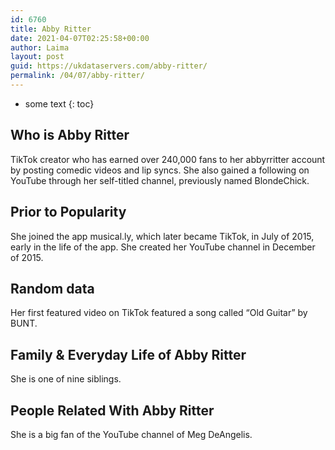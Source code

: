 ```yaml
---
id: 6760
title: Abby Ritter
date: 2021-04-07T02:25:58+00:00
author: Laima
layout: post
guid: https://ukdataservers.com/abby-ritter/
permalink: /04/07/abby-ritter/
---
```


* some text
{: toc}


## Who is Abby Ritter
                  
                  
                  
TikTok creator who has earned over 240,000 fans to her abbyrritter account by posting comedic videos and lip syncs. She also gained a following on YouTube through her self-titled channel, previously named BlondeChick.
                  
              
            
              
            
                
                
                
## Prior to Popularity
                  
                  
                  
She joined the app musical.ly, which later became TikTok, in July of 2015, early in the life of the app. She created her YouTube channel in December of 2015. 
                  
              
            
              
            
                
                
                
## Random data
                  
                  
                  
Her first featured video on TikTok featured a song called &#8220;Old Guitar&#8221; by BUNT. 
                  
              
            
              
            
                
                
                
## Family & Everyday Life of Abby Ritter
                  
                  
                  
She is one of nine siblings.
                  
              
            
              
            
                
                
                
## People Related With Abby Ritter
                  
                  
                  
She is a big fan of the YouTube channel of Meg DeAngelis.
                  
              
            
              
            
                
              
            
              
              
            
            
              
            
          
          
          